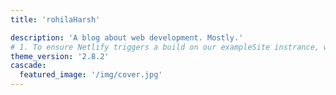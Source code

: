 ```yaml
---
title: 'rohilaHarsh'

description: 'A blog about web development. Mostly.'
# 1. To ensure Netlify triggers a build on our exampleSite instrance, we need to change a file in the exampleSite directory.
theme_version: '2.8.2'
cascade:
  featured_image: '/img/cover.jpg'
---
```

